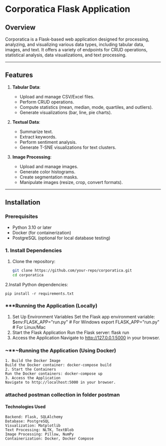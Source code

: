 # **Corporatica Flask Application**

## **Overview**
Corporatica is a Flask-based web application designed for processing, analyzing, and visualizing various data types, including tabular data, images, and text. It offers a variety of endpoints for CRUD operations, statistical analysis, data visualizations, and text processing.

---

## **Features**
1. **Tabular Data**:
   - Upload and manage CSV/Excel files.
   - Perform CRUD operations.
   - Compute statistics (mean, median, mode, quartiles, and outliers).
   - Generate visualizations (bar, line, pie charts).

2. **Textual Data**:
   - Summarize text.
   - Extract keywords.
   - Perform sentiment analysis.
   - Generate T-SNE visualizations for text clusters.

3. **Image Processing**:
   - Upload and manage images.
   - Generate color histograms.
   - Create segmentation masks.
   - Manipulate images (resize, crop, convert formats).

---

## **Installation**

### **Prerequisites**
- Python 3.10 or later
- Docker (for containerization)
- PostgreSQL (optional for local database testing)

### **1. Install Dependencies**
1. Clone the repository:
   ```bash
   git clone https://github.com/your-repo/corporatica.git
   cd corporatica
2.Install Python dependencies:

    pip install -r requirements.txt
### ***Running the Application (Locally)
1. Set Up Environment Variables
    Set the Flask app environment variable:
        $env:FLASK_APP="run.py"  # For Windows
        export FLASK_APP="run.py"  # For Linux/Mac
2. Start the Flask Application
        Run the Flask server:  flask run
3. Access the Application
        Navigate to http://127.0.0.1:5000 in your browser.



### ~**~Running the Application (Using Docker)
    1. Build the Docker Image
    Build the Docker container: docker-compose build
    2. Start the Containers
    Run the Docker containers: docker-compose up
    3. Access the Application
    Navigate to http://localhost:5000 in your browser.


### attached postman collection in folder postman 


#### Technologies Used
    Backend: Flask, SQLAlchemy
    Database: PostgreSQL
    Visualization: Matplotlib
    Text Processing: NLTK, TextBlob
    Image Processing: Pillow, NumPy
    Containerization: Docker, Docker Compose